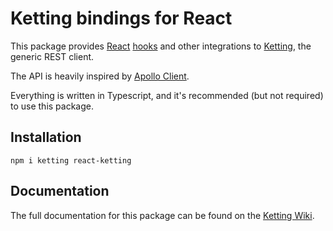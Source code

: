 Ketting bindings for React
==========================

This package provides [React][1] [hooks][2] and other integrations to
[Ketting][3], the generic REST client.

The API is heavily inspired by [Apollo Client][4].

Everything is written in Typescript, and it's recommended (but not required)
to use this package.

Installation
------------

    npm i ketting react-ketting

Documentation
-------------

The full documentation for this package can be found on the [Ketting Wiki][5].



[1]: https://reactjs.org/
[2]: https://reactjs.org/docs/hooks-intro.html
[3]: https://github.com/badgateway/ketting
[4]: https://www.apollographql.com/docs/react/
[5]: https://github.com/badgateway/ketting/wiki/React
